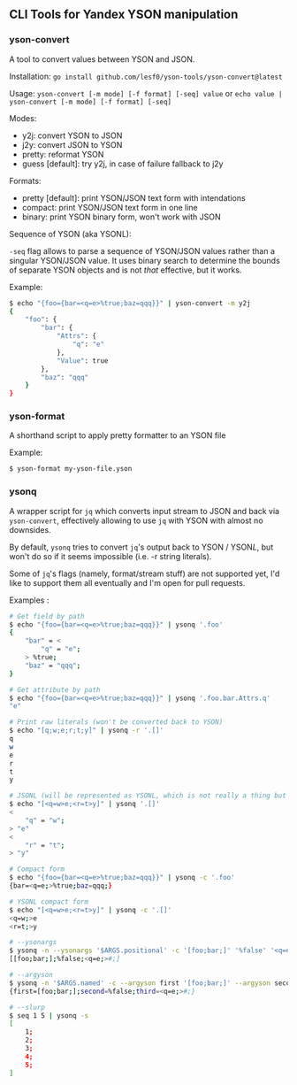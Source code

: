 ## CLI Tools for Yandex YSON manipulation

### yson-convert

A tool to convert values between YSON and JSON.

Installation: `go install github.com/lesf0/yson-tools/yson-convert@latest`

Usage: `yson-convert [-m mode] [-f format] [-seq] value` or `echo value | yson-convert [-m mode] [-f format] [-seq]`

Modes:

- y2j: convert YSON to JSON
- j2y: convert JSON to YSON
- pretty: reformat YSON
- guess [default]: try y2j, in case of failure fallback to j2y

Formats:

- pretty [default]: print YSON/JSON text form with intendations
- compact: print YSON/JSON text form in one line
- binary: print YSON binary form, won't work with JSON

Sequence of YSON (aka YSONL):

`-seq` flag allows to parse a sequence of YSON/JSON values rather than a singular YSON/JSON value. It uses binary search to determine the bounds of separate YSON objects and is not *that* effective, but it works.

Example: 
```bash
$ echo "{foo={bar=<q=e>%true;baz=qqq}}" | yson-convert -m y2j
{
    "foo": {
        "bar": {
            "Attrs": {
                "q": "e"
            },
            "Value": true
        },
        "baz": "qqq"
    }
}
```

### yson-format

A shorthand script to apply pretty formatter to an YSON file

Example:
```bash
$ yson-format my-yson-file.yson
```

### ysonq

A wrapper script for `jq` which converts input stream to JSON and back via `yson-convert`, effectively allowing to use `jq` with YSON with almost no downsides.

By default, `ysonq` tries to convert `jq`'s output back to YSON / YSON*L*, but won't do so if it seems impossible (i.e. -r string literals).

Some of `jq`'s flags (namely, format/stream stuff) are not supported yet, I'd like to support them all eventually and I'm open for pull requests.

Examples :

```bash
# Get field by path
$ echo "{foo={bar=<q=e>%true;baz=qqq}}" | ysonq '.foo'
{
    "bar" = <
        "q" = "e";
    > %true;
    "baz" = "qqq";
}

# Get attribute by path
$ echo "{foo={bar=<q=e>%true;baz=qqq}}" | ysonq '.foo.bar.Attrs.q'
"e"

# Print raw literals (won't be converted back to YSON)
$ echo "[q;w;e;r;t;y]" | ysonq -r '.[]'
q
w
e
r
t
y

# JSONL (will be represented as YSONL, which is not really a thing but will be parsed back)
$ echo "[<q=w>e;<r=t>y]" | ysonq '.[]'
<
    "q" = "w";
> "e"
<
    "r" = "t";
> "y"

# Compact form
$ echo "{foo={bar=<q=e>%true;baz=qqq}}" | ysonq -c '.foo'
{bar=<q=e;>%true;baz=qqq;}

# YSONL compact form
$ echo "[<q=w>e;<r=t>y]" | ysonq -c '.[]'
<q=w;>e
<r=t;>y

# --ysonargs
$ ysonq -n --ysonargs '$ARGS.positional' -c '[foo;bar;]' '%false' '<q=e>#'
[[foo;bar;];%false;<q=e;>#;]

# --argyson
$ ysonq -n '$ARGS.named' -c --argyson first '[foo;bar;]' --argyson second '%false' --argyson third '<q=e>#'
{first=[foo;bar;];second=%false;third=<q=e;>#;}

# --slurp
$ seq 1 5 | ysonq -s
[
    1;
    2;
    3;
    4;
    5;
]
